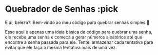 # Quebrador de Senhas :pick 

E aí, beleza?! Bem-vindo ao meu código para quebrar senhas simples :wave:

Esse aqui é apenas uma ideia básica de código para quebrar uma senha, ele recebe uma senha e começa a gerar números aleatórios até que encontre a senha passada para ele. Tentei armazenar cada tentativa para evitar que ele faça a mesma tentativa mais de uma vez. 
